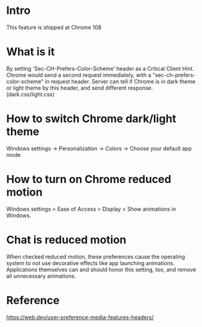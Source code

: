 # Intro
This feature is shipped at Chrome 108

# What is it
By setting 'Sec-CH-Prefers-Color-Scheme' header as a Critical Client Hint. 
Chrome would send a second request immediately, with a "sec-ch-prefers-color-scheme" in request header.
Server can tell if Chrome is in dark theme or light theme by this header, and send different response.(dark.css/light.css)

# How to switch Chrome dark/light theme
Windows settings -> Personalization -> Colors -> Choose your default app mode

# How to turn on Chrome reduced motion
Windows settings > Ease of Access > Display > Show animations in Windows.

# Chat is reduced motion
When checked reduced motion, these preferences cause the operating system to not use decorative effects like app launching animations. Applications themselves can and should honor this setting, too, and remove all unnecessary animations.

# Reference
https://web.dev/user-preference-media-features-headers/